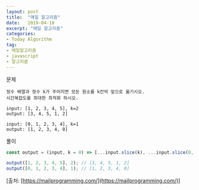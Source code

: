 ```yaml
---
layout: post
title:  "매일 알고리즘"
date:   2019-04-18
excerpt: "매일 알고리즘"
categories:
- Today Algorithm
tag:
- 매일알고리즘
- javascript
- 알고리즘
---
```


문제
```
정수 배열과 정수 k가 주어지면 모든 원소를 k칸씩 앞으로 옮기시오.
시간복잡도를 최대한 최적화 하시오.

input: [1, 2, 3, 4, 5], k=2
output: [3, 4, 5, 1, 2]

input: [0, 1, 2, 3, 4], k=1
output: [1, 2, 3, 4, 0]
```

풀이
```javascript
const output = (input, k = 0) => [...input.slice(k), ...input.slice(0, k)];

output([1, 2, 3, 4, 5], 2); // [3, 4, 5, 1, 2]
output([0, 1, 2, 3, 4], 1); // [1, 2, 3, 4, 0]
```

[출처: [https://mailprogramming.com/](https://mailprogramming.com/)]
